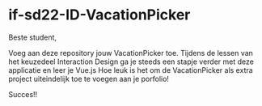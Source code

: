 # if-sd22-ID-VacationPicker

Beste student, 

Voeg aan deze repository jouw VacationPicker toe. 
Tijdens de lessen van het keuzedeel Interaction Design ga je steeds een stapje verder met deze applicatie en leer je Vue.js
Hoe leuk is het om de VacationPicker als extra project uiteindelijk toe te voegen aan je porfolio!

Succes!!
